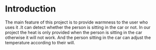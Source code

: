 # Introduction
The main feature of this project is to provide warmness to the user who uses it .It can detect whether the person is sitting in the car or not.
In our project the heat is only provided when the person is sitting in the car otherwise it will not work.
And the person sitting in the car can adjust the temperature according to their will.
